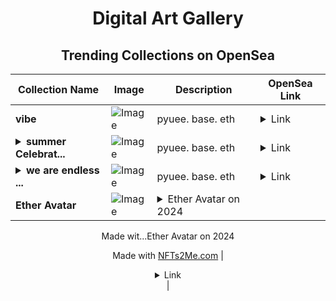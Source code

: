 <div align="center">

# Digital Art Gallery

## Trending Collections on OpenSea

| Collection Name                       | Image                                                                                     | Description                       | OpenSea Link                                                                                          |
|---------------------------------------|-------------------------------------------------------------------------------------------|-----------------------------------|--------------------------------------------------------------------------------------------------------|
| **vibe** | ![Image](https://i.seadn.io/s/raw/files/cfd9703e7629d5212895ff24ec9f6fca.jpg?w=500&auto=format?w=200&auto=format) | pyuee. base. eth  | <details><summary>Link</summary>[vibe](https://opensea.io/collection/vibe-71)</details> |
| **<details><summary>summer Celebrat...</summary>summer Celebrate</details>** | ![Image](https://i.seadn.io/s/raw/files/a6fa10c1835f185a7df2f8d64b7e57d2.jpg?w=500&auto=format?w=200&auto=format) | pyuee. base. eth  | <details><summary>Link</summary>[summer Celebrate](https://opensea.io/collection/summer-celebrate-1)</details> |
| **<details><summary>we are endless ...</summary>we are endless summer</details>** | ![Image](https://i.seadn.io/s/raw/files/ce439bc892782d5ef9b2bc7a6f4329b4.jpg?w=500&auto=format?w=200&auto=format) | pyuee. base. eth  | <details><summary>Link</summary>[we are endless summer](https://opensea.io/collection/we-are-endless-summer)</details> |
| **Ether Avatar** | ![Image](https://i.seadn.io/s/raw/files/0ebff8d269538bdadf914a5a4bdbff29.webp?w=500&auto=format?w=200&auto=format) | <details><summary>Ether Avatar on 2024

Made wit...</summary>Ether Avatar on 2024

Made with [NFTs2Me.com](https://nfts2me.com/)</details> | <details><summary>Link</summary>[Ether Avatar](https://opensea.io/collection/ether-avatar-227)</details> |

</div>